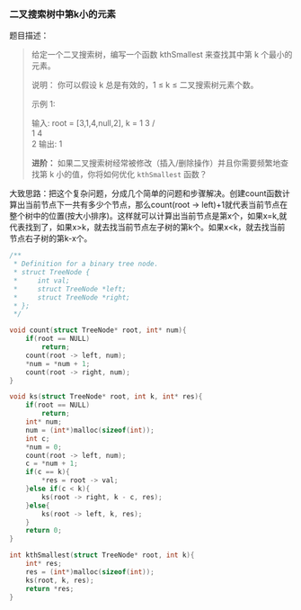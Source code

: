 ### 二叉搜索树中第k小的元素

题目描述：

> 给定一个二叉搜索树，编写一个函数 kthSmallest 来查找其中第 k 个最小的元素。
>
> 说明：
> 你可以假设 k 总是有效的，1 ≤ k ≤ 二叉搜索树元素个数。
>
> 示例 1:
>
> 输入: root = [3,1,4,null,2], k = 1
>    3
>   / \
>  1   4
>   \
>    2
> 输出: 1
>
> **进阶：**
> 如果二叉搜索树经常被修改（插入/删除操作）并且你需要频繁地查找第 k 小的值，你将如何优化 `kthSmallest` 函数？

大致思路：把这个复杂问题，分成几个简单的问题和步骤解决。创建count函数计算出当前节点下一共有多少个节点，那么count(root -> left)+1就代表当前节点在整个树中的位置(按大小排序)。这样就可以计算出当前节点是第x个，如果x=k,就代表找到了，如果x>k，就去找当前节点左子树的第k个。如果x<k，就去找当前节点右子树的第k-x个。

```c
/**
 * Definition for a binary tree node.
 * struct TreeNode {
 *     int val;
 *     struct TreeNode *left;
 *     struct TreeNode *right;
 * };
 */

void count(struct TreeNode* root, int* num){
    if(root == NULL)
        return;
    count(root -> left, num);
    *num = *num + 1;
    count(root -> right, num);
}

void ks(struct TreeNode* root, int k, int* res){
    if(root == NULL)
        return;
    int* num;
    num = (int*)malloc(sizeof(int));
    int c;
    *num = 0;
    count(root -> left, num);
    c = *num + 1;
    if(c == k){
        *res = root -> val;
    }else if(c < k){
        ks(root -> right, k - c, res);
    }else{
        ks(root -> left, k, res);
    }
    return 0;
}

int kthSmallest(struct TreeNode* root, int k){
    int* res;
    res = (int*)malloc(sizeof(int));
    ks(root, k, res);
    return *res;
}
```

